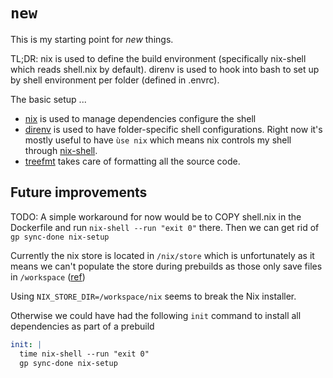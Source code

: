 # `new`

This is my starting point for _new_ things.

TL;DR: nix is used to define the build environment (specifically nix-shell which reads shell.nix by default). direnv is used to hook into bash to set up by shell environment per folder (defined in .envrc).

The basic setup ...

- [nix](https://nix.dev) is used to manage dependencies configure the shell
- [direnv](https://direnv.net/) is used to have folder-specific shell configurations. Right now it's mostly useful to have `ùse nix` which means nix controls my shell through [nix-shell](https://nixos.org/manual/nix/stable/command-ref/nix-shell.html).
- [treefmt](https://github.com/numtide/treefmt) takes care of formatting all the source code.

## Future improvements

TODO: A simple workaround for now would be to COPY shell.nix in the Dockerfile and run `nix-shell --run "exit 0"` there. Then we can get rid of `gp sync-done nix-setup`

Currently the nix store is located in `/nix/store` which is unfortunately as it means we can't populate the store during prebuilds as those only save files in `/workspace` ([ref](https://www.gitpod.io/docs/prebuilds#workspace-directory-only))

Using `NIX_STORE_DIR=/workspace/nix` seems to break the Nix installer.

Otherwise we could have had the following `init` command to install all dependencies as part of a prebuild

```yaml
init: |
  time nix-shell --run "exit 0"
  gp sync-done nix-setup
```
